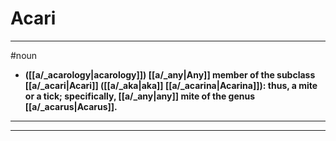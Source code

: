 # Acari
---
#noun
- **([[a/_acarology|acarology]]) [[a/_any|Any]] member of the subclass [[a/_acari|Acari]] ([[a/_aka|aka]] [[a/_acarina|Acarina]]): thus, a mite or a tick; specifically, [[a/_any|any]] mite of the genus [[a/_acarus|Acarus]].**
---
---

